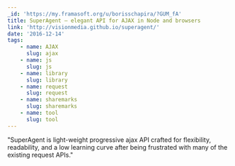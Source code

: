 ```yaml
---
_id: 'https://my.framasoft.org/u/borisschapira/?GUM_fA'
title: SuperAgent — elegant API for AJAX in Node and browsers
link: 'http://visionmedia.github.io/superagent/'
date: '2016-12-14'
tags:
    - name: AJAX
      slug: ajax
    - name: js
      slug: js
    - name: library
      slug: library
    - name: request
      slug: request
    - name: sharemarks
      slug: sharemarks
    - name: tool
      slug: tool
---
```


<div class="markdown"><p>&quot;SuperAgent is light-weight progressive ajax API crafted for flexibility, readability, and a low learning curve after being frustrated with many of the existing request APIs.&quot;
</p></div>
